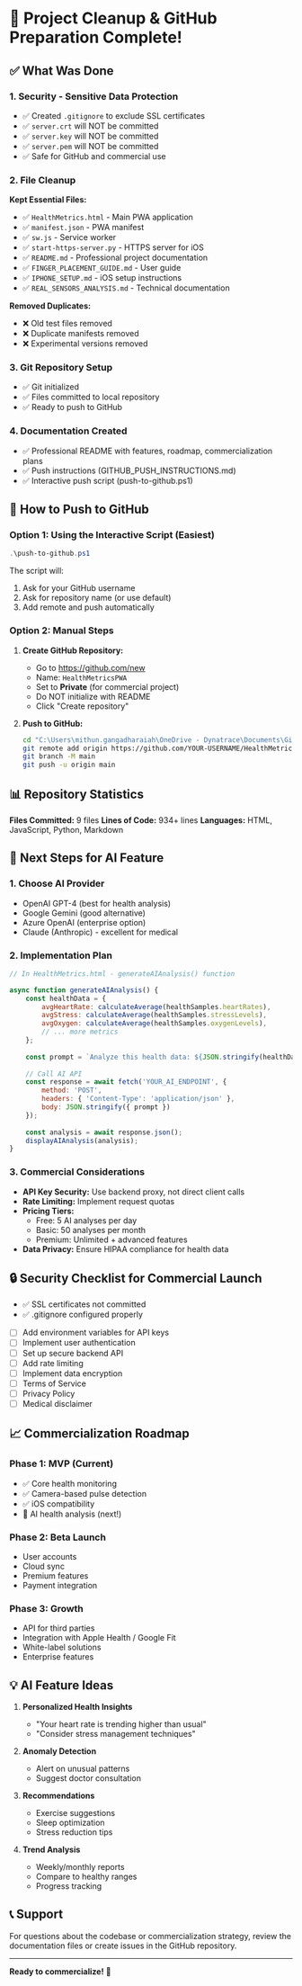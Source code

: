 # 🎉 Project Cleanup & GitHub Preparation Complete!

## ✅ What Was Done

### 1. Security - Sensitive Data Protection
- ✅ Created `.gitignore` to exclude SSL certificates
- ✅ `server.crt` will NOT be committed
- ✅ `server.key` will NOT be committed
- ✅ `server.pem` will NOT be committed
- ✅ Safe for GitHub and commercial use

### 2. File Cleanup
**Kept Essential Files:**
- ✅ `HealthMetrics.html` - Main PWA application
- ✅ `manifest.json` - PWA manifest
- ✅ `sw.js` - Service worker
- ✅ `start-https-server.py` - HTTPS server for iOS
- ✅ `README.md` - Professional project documentation
- ✅ `FINGER_PLACEMENT_GUIDE.md` - User guide
- ✅ `IPHONE_SETUP.md` - iOS setup instructions
- ✅ `REAL_SENSORS_ANALYSIS.md` - Technical documentation

**Removed Duplicates:**
- ❌ Old test files removed
- ❌ Duplicate manifests removed
- ❌ Experimental versions removed

### 3. Git Repository Setup
- ✅ Git initialized
- ✅ Files committed to local repository
- ✅ Ready to push to GitHub

### 4. Documentation Created
- ✅ Professional README with features, roadmap, commercialization plans
- ✅ Push instructions (GITHUB_PUSH_INSTRUCTIONS.md)
- ✅ Interactive push script (push-to-github.ps1)

## 🚀 How to Push to GitHub

### Option 1: Using the Interactive Script (Easiest)
```powershell
.\push-to-github.ps1
```
The script will:
1. Ask for your GitHub username
2. Ask for repository name (or use default)
3. Add remote and push automatically

### Option 2: Manual Steps

1. **Create GitHub Repository:**
   - Go to https://github.com/new
   - Name: `HealthMetricsPWA`
   - Set to **Private** (for commercial project)
   - Do NOT initialize with README
   - Click "Create repository"

2. **Push to GitHub:**
   ```bash
   cd "C:\Users\mithun.gangadharaiah\OneDrive - Dynatrace\Documents\GitHub\BluetoothDashboard"
   git remote add origin https://github.com/YOUR-USERNAME/HealthMetricsPWA.git
   git branch -M main
   git push -u origin main
   ```

## 📊 Repository Statistics

**Files Committed:** 9 files
**Lines of Code:** 934+ lines
**Languages:** HTML, JavaScript, Python, Markdown

## 🎯 Next Steps for AI Feature

### 1. Choose AI Provider
- OpenAI GPT-4 (best for health analysis)
- Google Gemini (good alternative)
- Azure OpenAI (enterprise option)
- Claude (Anthropic) - excellent for medical

### 2. Implementation Plan
```javascript
// In HealthMetrics.html - generateAIAnalysis() function

async function generateAIAnalysis() {
    const healthData = {
        avgHeartRate: calculateAverage(healthSamples.heartRates),
        avgStress: calculateAverage(healthSamples.stressLevels),
        avgOxygen: calculateAverage(healthSamples.oxygenLevels),
        // ... more metrics
    };
    
    const prompt = `Analyze this health data: ${JSON.stringify(healthData)}`;
    
    // Call AI API
    const response = await fetch('YOUR_AI_ENDPOINT', {
        method: 'POST',
        headers: { 'Content-Type': 'application/json' },
        body: JSON.stringify({ prompt })
    });
    
    const analysis = await response.json();
    displayAIAnalysis(analysis);
}
```

### 3. Commercial Considerations
- **API Key Security:** Use backend proxy, not direct client calls
- **Rate Limiting:** Implement request quotas
- **Pricing Tiers:**
  - Free: 5 AI analyses per day
  - Basic: 50 analyses per month
  - Premium: Unlimited + advanced features
- **Data Privacy:** Ensure HIPAA compliance for health data

## 🔒 Security Checklist for Commercial Launch

- ✅ SSL certificates not committed
- ✅ .gitignore configured properly
- [ ] Add environment variables for API keys
- [ ] Implement user authentication
- [ ] Set up secure backend API
- [ ] Add rate limiting
- [ ] Implement data encryption
- [ ] Terms of Service
- [ ] Privacy Policy
- [ ] Medical disclaimer

## 📈 Commercialization Roadmap

### Phase 1: MVP (Current)
- ✅ Core health monitoring
- ✅ Camera-based pulse detection
- ✅ iOS compatibility
- 🔄 AI health analysis (next!)

### Phase 2: Beta Launch
- User accounts
- Cloud sync
- Premium features
- Payment integration

### Phase 3: Growth
- API for third parties
- Integration with Apple Health / Google Fit
- White-label solutions
- Enterprise features

## 💡 AI Feature Ideas

1. **Personalized Health Insights**
   - "Your heart rate is trending higher than usual"
   - "Consider stress management techniques"

2. **Anomaly Detection**
   - Alert on unusual patterns
   - Suggest doctor consultation

3. **Recommendations**
   - Exercise suggestions
   - Sleep optimization
   - Stress reduction tips

4. **Trend Analysis**
   - Weekly/monthly reports
   - Compare to healthy ranges
   - Progress tracking

## 📞 Support

For questions about the codebase or commercialization strategy, review the documentation files or create issues in the GitHub repository.

---

**Ready to commercialize!** 🚀
